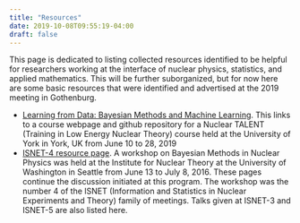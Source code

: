 ```yaml
---
title: "Resources"
date: 2019-10-08T09:55:19-04:00
draft: false
---
```


This page is dedicated to listing collected resources identified to be helpful for researchers working at the interface of nuclear physics, statistics, and applied mathematics. This will be further suborganized, but for now here are some basic resources that were identified and advertised at the 2019 meeting in Gothenburg.

- [Learning from Data: Bayesian Methods and Machine Learning](https://nucleartalent.github.io/Bayes2019/topics/exercises.html). This links to a course webpage and github repository for a Nuclear TALENT (Training in Low Energy Nuclear Theory) course held at the University of York in York, UK from June 10 to 28, 2019
- [ISNET-4 resource page](https://bayesint.github.io). A workshop on Bayesian Methods in Nuclear Physics was held at the Institute for Nuclear Theory at the University of Washington in Seattle from June 13 to July 8, 2016. These pages continue the discussion initiated at this program. The workshop was the number 4 of the ISNET (Information and Statistics in Nuclear Experiments and Theory) family of meetings. Talks given at ISNET-3 and ISNET-5 are also listed here.